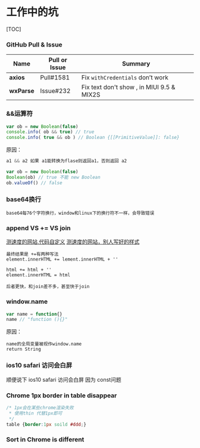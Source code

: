 # 工作中的坑

[TOC]

### GitHub Pull & Issue

| Name        | Pull or Issue | Summary                                     |
| ----------- | ------------- | ------------------------------------------- |
| **axios**   | Pull#1581     | Fix `withCredentials` don’t work            |
| **wxParse** | Issue#232     | Fix  text don't show , in MIUI 9.5 &  MIX2S |

### &&运算符

```javascript
var ob = new Boolean(false)
console.info( ob && true) // true
console.info( true && ob ) // Boolean {[[PrimitiveValue]]: false}
```

原因：
```javascript
a1 && a2 如果 a1能转换为flase则返回a1，否则返回 a2

var ob = new Boolean(false)
Boolean(ob) // true 不能 new Boolean
ob.valueOf() // false
```

### base64换行
```
base64每76个字符换行，window和linux下的换行符不一样，会导致错误
```

### append VS += VS join
[测速度的网站,代码自定义](http://jsben.ch/#/TWq40)
[测速度的网站，别人写好的样式](https://jsperf.com/jquery-append-vs-html-list-performance/24)

```
最终结果是 +=有两种写法 
element.innerHTML += lement.innerHTML + ''

html += html + ''
element.innerHTML = html

后者更快，和join差不多，甚至快于join
```

### window.name

```javascript
var name = function{}
name // "function (){}"
```

原因：
```
name的全局变量被视作window.name
return String
```
### ios10 safari 访问会白屏 

顺便说下 ios10 safari 访问会白屏 因为 const问题

### Chrome 1px border in table disappear

```css
/* 1px会在某些chrome渲染失败
 * 使用thin 代替1px即可
 */
table {border:1px soild #ddd;}
```

### Sort in Chrome is different 

```

```

